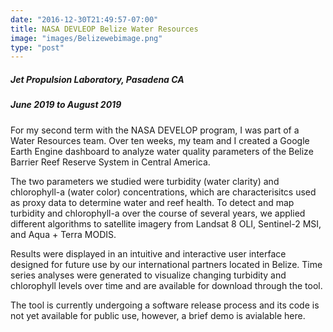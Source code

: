 ```yaml
---
date: "2016-12-30T21:49:57-07:00"
title: NASA DEVLEOP Belize Water Resources
image: "images/Belizewebimage.png"
type: "post"
---
```

#####  Jet Propulsion Laboratory, Pasadena CA
#####  June 2019 to August 2019
For my second term with the NASA DEVELOP program, I was part of a Water Resources team. Over ten weeks, my team and I created a Google Earth Engine dashboard to analyze water quality parameters of the Belize Barrier Reef Reserve System in Central America. 

The two parameters we studied were turbidity (water clarity) and chlorophyll-a (water color) concentrations, which are characterisitcs used as proxy data to determine water and reef health. To detect and map turbidity and chlorophyll-a over the course of several years, we applied different algorithms to satellite imagery from Landsat 8 OLI, Sentinel-2 MSI, and Aqua + Terra MODIS. 

Results were displayed in an intuitive and interactive user interface designed for future use by our international partners located in Belize. Time series analyses were generated to visualize changing turbidity and chlorophyll levels over time and are available for download through the tool. 

The tool is currently undergoing a software release process and its code is not yet available for public use, however, a brief demo is avialable here.
